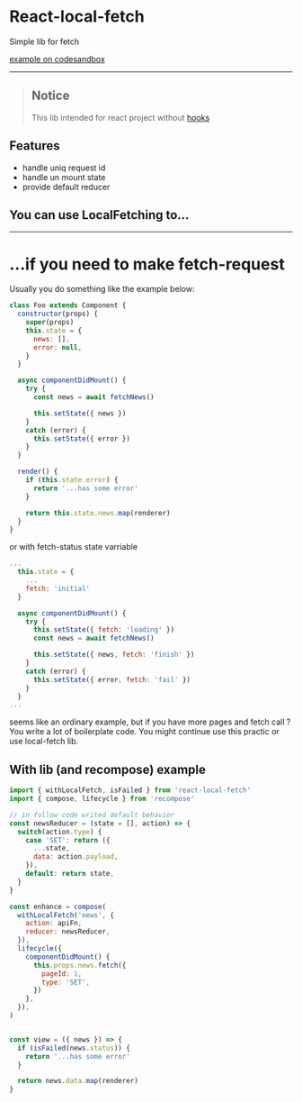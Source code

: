 # React-local-fetch

Simple lib for fetch

[example on codesandbox](https://codesandbox.io/s/88pkm515j)

* * *
> ## Notice
> This lib intended for react project without [hooks](https://reactjs.org/docs/hooks-intro.html)

## Features
* handle uniq request id
* handle un mount state
* provide default reducer

## You can use LocalFetching to...
* * *
# ...if you need to make fetch-request

Usually you do something like the example below:

```js
class Foo extends Component {
  constructor(props) {
    super(props)
    this.state = {
      news: [],
      error: null,
    }
  }

  async componentDidMount() {
    try {
      const news = await fetchNews()

      this.setState({ news })
    }
    catch (error) {
      this.setState({ error })
    }
  }

  render() {
    if (this.state.error) {
      return '...has some error'
    }

    return this.state.news.map(renderer)
  }
}
```

or with fetch-status state varriable

```js
...
  this.state = {
    ...
    fetch: 'initial'
  }

  async componentDidMount() {
    try {
      this.setState({ fetch: 'loading' })
      const news = await fetchNews()

      this.setState({ news, fetch: 'finish' })
    }
    catch (error) {
      this.setState({ error, fetch: 'fail' })
    }
  }
...
```
seems like an ordinary example, but if you have more pages and fetch call ? You write a lot of boilerplate code. You might continue use this practic or use local-fetch lib.

## With lib (and recompose) example

```js
import { withLocalFetch, isFailed } from 'react-local-fetch'
import { compose, lifecycle } from 'recompose'

// in follow code writed default behavior
const newsReducer = (state = [], action) => {
  switch(action.type) {
    case 'SET': return ({
      ...state,
      data: action.payload,
    }),
    default: return state,
  }
}

const enhance = compose(
  withLocalFetch('news', {
    action: apiFn,
    reducer: newsReducer,
  }),
  lifecycle({
    componentDidMount() {
      this.props.news.fetch({
        pageId: 1,
        type: 'SET',
      })
    },
  }),
)


const view = ({ news }) => {
  if (isFailed(news.status)) {
    return '...has some error'
  }

  return news.data.map(renderer)
}
```
